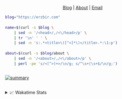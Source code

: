 <div dir="auto">
  <p dir="auto" align="center">
  </p>
  <p dir="auto" align="center">
    <a href="https://erzbir.com" rel="nofollow">Blog</a> |
    <a href="https://erzbir.com/about/" rel="nofollow">About</a> |
    <a href="mailto:contact@erzbir.com">Email</a>
  </p>
</div>

```bash
blog="https://erzbir.com"

name=$(curl -s $blog \
	| sed -n '/<head>/,/<\/head>/p' \
	| tr '\n' ' ' \
	| sed -n 's:.*<title>\([^<]*\)</title>.*:\1:p')

about=$(curl -s $blog/about \
	| sed -n '/<about>/,/<\/about>/p' \
	| perl -pe 's/<[^>]+>/\n/g; s/^\s+|\s+$/\n/g;')
```

##

<a href="https://github.com/Erzbir">
<img src="https://github-profile-summary-cards.vercel.app/api/cards/profile-details?username=Erzbir&theme=tokyonight" alt="summary">
</a>

##

<details>
<summary>📈 Wakatime Stats</summary>
<br>

![Erzbir's wakatime stats](https://github-readme-stats.vercel.app/api/wakatime?username=Erzbir\&layout=compact)

##

<!--START_SECTION:waka-->
![Code Time](http://img.shields.io/badge/Code%20Time-1%2C458%20hrs%2011%20mins-blue)

![Profile Views](http://img.shields.io/badge/Profile%20Views-36-blue)

**🐱 My GitHub Data** 

> 📦 298.2 kB Used in GitHub's Storage 
 > 
> 🏆 202 Contributions in the Year 2025
 > 
> 🚫 Not Opted to Hire
 > 
> 📜 32 Public Repositories 
 > 
> 🔑 13 Private Repositories 
 > 
**I'm a Night 🦉** 

```text
🌞 Morning                217 commits         █████░░░░░░░░░░░░░░░░░░░░   20.36 % 
🌆 Daytime                298 commits         ███████░░░░░░░░░░░░░░░░░░   27.95 % 
🌃 Evening                311 commits         ███████░░░░░░░░░░░░░░░░░░   29.17 % 
🌙 Night                  240 commits         ██████░░░░░░░░░░░░░░░░░░░   22.51 % 
```
📅 **I'm Most Productive on Tuesday** 

```text
Monday                   142 commits         ███░░░░░░░░░░░░░░░░░░░░░░   13.32 % 
Tuesday                  198 commits         █████░░░░░░░░░░░░░░░░░░░░   18.57 % 
Wednesday                138 commits         ███░░░░░░░░░░░░░░░░░░░░░░   12.95 % 
Thursday                 195 commits         █████░░░░░░░░░░░░░░░░░░░░   18.29 % 
Friday                   135 commits         ███░░░░░░░░░░░░░░░░░░░░░░   12.66 % 
Saturday                 133 commits         ███░░░░░░░░░░░░░░░░░░░░░░   12.48 % 
Sunday                   125 commits         ███░░░░░░░░░░░░░░░░░░░░░░   11.73 % 
```


📊 **This Week I Spent My Time On** 

```text
🕑︎ Time Zone: Asia/Shanghai

💬 Programming Languages: 
SCSS                     19 hrs 2 mins       ██████░░░░░░░░░░░░░░░░░░░   25.34 % 
HTML                     14 hrs 24 mins      █████░░░░░░░░░░░░░░░░░░░░   19.18 % 
JavaScript               9 hrs 45 mins       ███░░░░░░░░░░░░░░░░░░░░░░   13.00 % 
TypeScript               9 hrs 7 mins        ███░░░░░░░░░░░░░░░░░░░░░░   12.14 % 
Java                     8 hrs 24 mins       ███░░░░░░░░░░░░░░░░░░░░░░   11.18 % 

🔥 Editors: 
IntelliJ IDEA            74 hrs 32 mins      █████████████████████████   99.20 % 
CLion                    36 mins             ░░░░░░░░░░░░░░░░░░░░░░░░░   00.80 % 

💻 Operating System: 
Mac                      75 hrs 8 mins       █████████████████████████   100.00 % 
```

**I Mostly Code in Java** 

```text
Java                     14 repos            ███████████████░░░░░░░░░░   58.33 % 
HTML                     2 repos             ██░░░░░░░░░░░░░░░░░░░░░░░   08.33 % 
SCSS                     1 repo              █░░░░░░░░░░░░░░░░░░░░░░░░   04.17 % 
JavaScript               1 repo              █░░░░░░░░░░░░░░░░░░░░░░░░   04.17 % 
C                        1 repo              █░░░░░░░░░░░░░░░░░░░░░░░░   04.17 % 
```



**Timeline**

![Lines of Code chart](https://raw.githubusercontent.com/Erzbir/Erzbir/main/assets/bar_graph.png)


 Last Updated on 31/07/2025 18:55:36 UTC
<!--END_SECTION:waka-->

</details>

##
